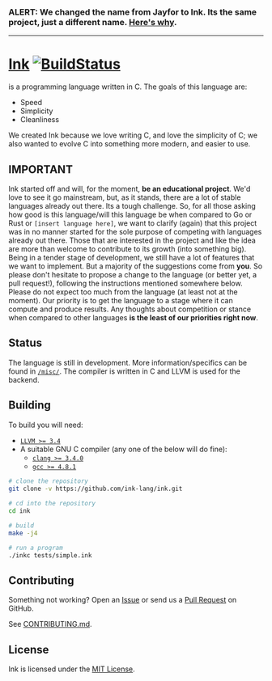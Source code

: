 ### ALERT: **We changed the name from Jayfor to Ink. Its the same project, just a different name. [Here's why](https://github.com/ink-lang/ink/issues/68).**

----

[Ink](http://ink-lang.github.io) [![BuildStatus](https://travis-ci.org/ink-lang/ink.svg?branch=master)](https://travis-ci.org/ink-lang/ink)
===

is a programming language written in C. The goals of this language are:

* Speed
* Simplicity
* Cleanliness

We created Ink because we love writing C, and love the simplicity of C; we also wanted to evolve C
into something more modern, and easier to use.

IMPORTANT
---------

Ink started off and will, for the moment, **be an educational
project**. We'd love to see it go mainstream, but, as it stands,
there are a lot of stable languages already out there. Its a
tough challenge. So, for all those asking how good is this
language/will this language be when compared to Go or Rust or
`[insert language here]`, we want to clarify (again) that this
project was in no manner started for the sole purpose of competing
with languages already out there. Those that are interested in the
project and like the idea are more than welcome to contribute to its
growth (into something big). Being in a tender stage of development,
we still have a lot of features that we want to implement. But a
majority of the suggestions come from **you**. So please don't
hesitate to propose a change to the language (or better yet,
a pull request!), following the instructions mentioned somewhere
below. Please do not expect too much from the language (at least not
at the moment). Our priority is to get the language to a stage where
it can compute and produce results. Any thoughts about competition
or stance when compared to other languages **is the least of our
priorities right now**. 

Status
------

The language is still in development. More information/specifics
can be found in [`/misc/`](/misc/). The compiler is written in C
and LLVM is used for the backend.

Building
--------

To build you will need:

 - [`LLVM >= 3.4`](http://llvm.org/releases/download.html)
 - A suitable GNU C compiler (any one of the below will do fine):
   - [`clang >= 3.4.0`](http://llvm.org/releases/download.html)
   - [`gcc >= 4.8.1`](https://gcc.gnu.org/)

```bash
# clone the repository
git clone -v https://github.com/ink-lang/ink.git
    
# cd into the repository
cd ink

# build
make -j4

# run a program
./inkc tests/simple.ink
```

Contributing
------------

Something not working? Open an [Issue](https://github.com/ink-lang/ink/issues)
or send us a [Pull Request](https://github.com/ink-lang/ink/pulls)
on GitHub.

See [CONTRIBUTING.md](/CONTRIBUTING.md).

License
-------

Ink is licensed under the [MIT License](/LICENSE.md).

